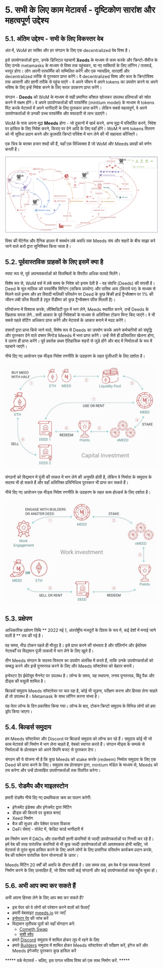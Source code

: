 # 5. सभी के लिए काम मेटावर्स - दृष्टिकोण सारांश और महत्वपूर्ण उद्देश्य

## 5.1. अंतिम उद्देश्य - सभी के लिए विकस्तर वेब

अंत में, WoM हर व्यक्ति और हर संगठन के लिए एक decentralized वेब विश्व है।

इसे उपयोगकर्ताओं द्वारा, उनके डिजिटल पहचानों **Xeeds** के माध्यम से काम करके और क्रिप्टो-सैवीज के लिए उनके metamasks के माध्यम से विश्व तक पहुंचकर, या नए व्यक्तियों के लिए लॉगिन / पासवर्ड, भरपूर होगा। लोग अपनी परफॉर्मेंस को सम्मिलित करेंगे और एक न्यायप्रिय, पारदर्शी और decentralized तरीके से पुरस्कार प्राप्त करेंगे। वे decentralized विश्व और कल के क्रिप्टोविश्व तक आसानी और ज्ञानी तरीके से पहुंच पाएंगे - वे अपने जीवन में अपने tokens का उपयोग करने या अपने भविष्य के लिए इन्हें निवेश करने के लिए सरल उपकरण प्राप्त करेंगे।

संगठन - **Deeds** को WoM के माध्यम से सही प्रमाणित कौशल खोजकर उपलब्ध प्रतिभाओं को स्रोत करने में सक्षम होंगे। वे अपने उपयोगकर्ताओं की परफॉर्मेंस (mintium model) के माध्यम से tokens मिंट करके मेटावर्स में अपने भागीदारी के लिए पुरस्कार प्राप्त करेंगे। लेकिन सबसे महत्वपूर्ण, वे अपने उपयोगकर्ताओं से उनकी उच्च परफॉर्मेंस और वफादारी से लाभ उठाएंगे।

WoM के पास अपना मुद्रा **Meeds** होगा - जो दुकानों में खर्च करने, अन्य मुद्रा में परिवर्तित करने, निवेश पर हासिल के लिए निवेश करने, किराए पर देने आदि के लिए वहाँ होंगे। WoM ने अन्य tokens वितरण को भी सुविधा प्रदान करने और कुलपति क्रिप्टो परिवेश में भाग लेने की भी सहायता कीजिएगे।

एक चित्र के बराबर हजार शब्दों की हैं, यहाँ एक विधिवक्ता है जो WoM और Meeds प्रवाहों को वर्णन करती है।

![WoM और Meeds प्रवाह।](en/img/wom-flows.png)

विश्व की मेंटेनेंस और दैनिक हालत में समर्थन लंबे अवधि तक Meeds संघ और शहरों के बीच साझा करे जाने वाले करों द्वारा सुनिश्चित किया जाता है।

## 5.2. पूर्ववास्तविक ग्राहकों के लिए इसमें क्या है

स्पष्ट रूप से, पूर्व अपनावकर्ताओं को विलम्बितों के विपरीत अधिक फायदे मिलेंगे।

विशेष रूप से, WoM वर्स में लंबे समय के निवेश को इनाम देती है - वह संपत्ति (Deeds) की वापसी है। Deed के मूल मालिक को परफॉर्मेंस मिन्टिंग (सक्रिय उपयोग) और पासिव आय (किराये पर) के माध्यम से मिलने वाले इनाम और हर विवादी मालिकी परिवर्तन पर Deed के कुछ बिक्री हार्ड ट्रैन्सैक्शन पर 1% की जीवन लंबी फीस मिलती है (मूल रीडीमर को कुछ ट्रैन्सैक्शन फीस मिलती है)।

परियोजना में विश्वास करके, लीक्विडिटी पूल में भाग लेने, Meeds स्थापित करने, उन्हें Deeds के खिलाफ वापस लेने...सभी आकार के पूर्व निवेशकों के माध्यम से अतिरिक्त टोकन मिन्ट किए जाएंगे। वे भी सबसे पहले वोटिंग अधिकार प्राप्त करेंगे और मेटावर्स के आकार बनाने में मदद करेंगे।

दफ्तरों द्वारा प्राप्त किये जाने वाले, विशेष रूप से Deeds का उपयोग करके अपने कर्मचारियों को संवृद्धि और पुरस्कार देने वाले दफ्तर मिन्टेड Meeds में भत्ता प्राप्त करेंगे। उन्हें जैसे ही प्रतिफलित खेलना होगा, वे उतना ही प्राप्त करेंगे। पूर्व प्रवर्तक प्रथम ऐतिहासिक शहरों से जुड़े होंगे और बाद में निर्माताओं के रूप में पहचाने जाएंगे।

नीचे दिए गए आयोजन एक मीड्स निवेश रणनीति के उदाहरण के तहत पूंजीधारी के लिए दर्शाता है।

![पूंजीधारी के लिए मीड्स निवेश रणनीति](en/img/invest-capital.png)

संगठनों को विद्यमान में पूंजी की ताकत में भाग लेने की अनुमति होती है, लेकिन वे निर्माता के समुदाय के सदस्य भी हो सकते हैं और वहाँ अतिरिक्त प्रतिनिधित्व पुरस्कार भी प्राप्त कर सकते हैं।

नीचे दिए गए आयोजन एक मीड्स निवेश रणनीति के उदाहरण के तहत काम होल्डर्स के लिए दर्शाता है।

![काम होल्डर्स के लिए मीड्स निवेश रणनीति](en/img/invest-work.png)

## 5.3. प्रक्षेपण

आधिकारिक प्रक्षेपण तिथि ** 2022 मई 1, अंतर्राष्ट्रीय मजदूरों के दिवस के रूप में, कई देशों में मनाई जाने वाली है ** तय की गई है।

वह समय, मीड टोकन पहले ही मौजूद है। इसे प्राप्त करने की संभवता है और पॉलिगॉन और ईथेरेयम नेटवर्कों पर विद्यमान पूंजी ताकतों में भाग लेने के लिए खुले हैं।

तीन Meeds संगठन के सदस्य सिस्टम का उपयोग अंतरिक्ष में करते हैं, ताकि उनके उपयोगकर्ताओं को सम्बद्ध करने और इन्हें पुनरुत्पन्न करने के लिए और Meeds सॉफ्टवेयर को बेहतर बनायें।

इन्वेस्टर ऐप ईथेरेयूम मैननेट पर उपलब्ध है। लॉन्च के समय, यह स्थापना, तनाव पुनरुत्पन्न, बिंदु पैक और दीड्स की वसूली शामिल है।

बिल्डर्स समुदाय Meeds सॉफ्टवेयर पर चल रहा है, कोई भी जुड़ना, परीक्षण करना और हिस्सा लेना चाहते हों तो उपलब्ध है। Metamask के साथ लॉगिन करना संभव है।

यह पेपर लॉन्च के दिन प्रकाशित किया गया। लॉन्च के बाद, टोकन क्रिप्टो समुदाय के विभिन्न लोगों को हवा ड्रॉप किया जाएगा।

## 5.4. बिल्डर्स समुदाय

हम Meeds सॉफ्टवेयर और Discord पर बिल्डर्स समुदाय को लॉन्च कर रहे हैं। समुदाय कोई भी जो काम मेटावर्स की निर्माण में भाग लेना चाहते हैं, वेबको स्वागत करते हैं। संगठन मीड्स के सम्पर्क से निर्माताओं के प्रोत्साहन को अपने विपणि बजट से पुरस्कार देगा।

संगठन की ये योजना भी है कि कुछ Meeds को stake करके (redeem) निर्माता समुदाय के लिए एक Deed को प्राप्त करने के लिए। समुदाय तब प्रोत्साहन द्वारा, mintium मॉडेल के माध्यम से, Meeds को तय करेगा और उन्हें प्रोत्साहित उपयोगकर्ताओं तक वितरित करेगा।

## 5.5. रोडमैप और माइलस्टोन

हमारी रोडमैप नीचे दिए गए प्राथमिकता क्रम का पालन करेगी:

- इंगेजमेंट इंडेक्स और इंगेजमेंट द्वारा मिंटिंग
- डीड्स की किराये पर कुशल बनाएं
- Xeed निर्माण
- बैज की सुधार और पेशेवर पात्रता विकास
- DeFi सेवाएं - वॉलेट में, क्रेडिट कार्ड भागीदारी में

हम निर्माण चरण में DAOs और तकनीकी ज्ञानी कंपनियों से जल्दी उपयोगकर्ताओं पर गिनती कर रहे हैं। हमें वेब की तरह पारंपरिक कंपनियों से भी कुछ जल्दी उपयोगकर्ताओं की आवश्यकता होनी चाहिए, जो मेटावर्स से तुरंत मूल्य हासिल करने के लिए अपने लोगों के लिए प्रासंगिक परिवर्तन कार्यक्रम प्रदान करके, वेब की वर्तमान पारंपरिक वेतन योजनाओं के ऊपर।

Meeds मिंटिंग 20 वर्षों की अवधि के दौरान होती है। उस समय तक, हम वेब में एक वयस्क मेटावर्स निर्माण करने के लिए उत्साहित हैं, जो विश्व व्यापी कई संगठनों और कई उपयोगकर्ताओं तक पहुँच चुका हो।

## 5.6. अभी आप क्या कर सकते हैं

अभी अपना हिस्सा लेने के लिए आप क्या कर सकते हैं?

- इस पेपर को वे लोगों को परेशान करने वालों को फैलाएँ
- हमारी वेबसाइट [meeds.io](https://www.meeds.io/) पर जाएँ
- [इन्वेस्टर ऐप](https://meeds.io/investors) की जांच करें
- विद्यमान तृतीयक पूलों को यहाँ योगदान करें:
  - [Cometh Swap](https://swap.cometh.io/)
  - [सुशी स्वैप](https://sushi.com)
- हमारे [Discord](https://discord.com/invite/hAuADSq3) समुदाय में शामिल होकर लूप में रहने के लिए
- हमारे [Builders](https://meeds.io/builders) समुदाय में शामिल होकर Meeds सॉफ्टवेयर की परीक्षण करें, इंगेज करें और Meeds इंगेजमेंट पुरस्कार कुछ हासिल करें

***** वर्क मेटावर्स - चलिए, इस पागल भविष्य विश्व को एक साथ निर्माण करें. \*\*\***